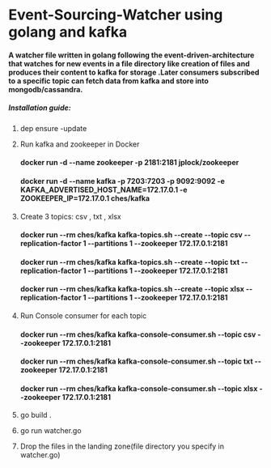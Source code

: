 # Event-Sourcing-Watcher using golang and kafka

#### A watcher file written in golang following the event-driven-architecture that watches for new events in a file directory like creation of files and produces their content to kafka for storage .Later consumers subscribed to a specific topic can fetch data from kafka and store into mongodb/cassandra.

##### Installation guide:

1. dep ensure -update <br />

2. Run kafka and zookeeper in Docker <br />
    #### docker run -d --name zookeeper -p 2181:2181 jplock/zookeeper <br />
    #### docker run -d --name kafka -p 7203:7203 -p 9092:9092 -e KAFKA_ADVERTISED_HOST_NAME=172.17.0.1  -e ZOOKEEPER_IP=172.17.0.1 ches/kafka <br />
3. Create 3 topics: csv , txt , xlsx  <br />
    #### docker run --rm ches/kafka kafka-topics.sh --create --topic csv --replication-factor 1 --partitions 1 --zookeeper 172.17.0.1:2181  <br />
    #### docker run --rm ches/kafka kafka-topics.sh --create --topic txt --replication-factor 1 --partitions 1 --zookeeper 172.17.0.1:2181  <br />
    #### docker run --rm ches/kafka kafka-topics.sh --create --topic xlsx --replication-factor 1 --partitions 1 --zookeeper 172.17.0.1:2181 <br />
4. Run Console consumer for each topic <br />
    #### docker run --rm ches/kafka kafka-console-consumer.sh --topic csv --zookeeper 172.17.0.1:2181 <br />
    #### docker run --rm ches/kafka kafka-console-consumer.sh --topic txt --zookeeper 172.17.0.1:2181 <br />
    #### docker run --rm ches/kafka kafka-console-consumer.sh --topic xlsx --zookeeper 172.17.0.1:2181 <br />
5. go build .   <br />
6. go run watcher.go  <br />
7. Drop the files in the landing zone(file directory you specify in watcher.go)  <br />
